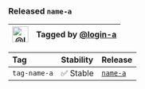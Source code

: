 ### Released `name-a`

| [<img alt="@login-a" src="https://avatars.githubusercontent.com/u/123456" width="32">][tagger-url] | Tagged by [@login-a][tagger-url] |
| -------------------------------------------------------------------------------------------------- | -------------------------------- |

| Tag          | Stability | Release                 |
| :----------- | :-------- | :---------------------- |
| `tag-name-a` | ✅ Stable  | [`name-a`][release-url] |

[release-url]: https://github.com/owner-a/repo-a/releases/tag/release-a

[tagger-url]: https://github.com/login-a
